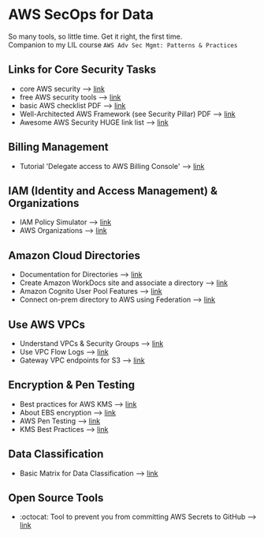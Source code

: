 # AWS SecOps for Data

So many tools, so little time. Get it right, the first time.  
Companion to my LIL course `AWS Adv Sec Mgmt: Patterns & Practices`    

## Links for Core Security Tasks
- core AWS security --> [link](https://aws.amazon.com/security/)
- free AWS security tools --> [link](https://aws.amazon.com/free/security)
- basic AWS checklist PDF --> [link](https://d1.awsstatic.com/whitepapers/Security/AWS_Security_Checklist.pdf)
- Well-Architected AWS Framework (see Security Pillar) PDF --> [link](https://docs.aws.amazon.com/pdfs/wellarchitected/latest/framework/wellarchitected-framework.pdf#welcome)
- Awesome AWS Security HUGE link list --> [link](https://github.com/jassics/awesome-aws-security)

## Billing Management
- Tutorial 'Delegate access to AWS Billing Console' --> [link](https://docs.aws.amazon.com/IAM/latest/UserGuide/tutorial_billing.html)

## IAM (Identity and Access Management) & Organizations
- IAM Policy Simulator --> [link](https://policysim.aws.amazon.com)
- AWS Organizations --> [link](https://aws.amazon.com/organizations/)

## Amazon Cloud Directories
- Documentation for Directories --> [link](https://docs.aws.amazon.com/directoryservice/latest/admin-guide/directory_amazon_cd.html)
- Create Amazon WorkDocs site and associate a directory --> [link](https://docs.aws.amazon.com/workdocs/latest/adminguide/cloud_quick_start.html)
- Amazon Cognito User Pool Features --> [link](https://aws.amazon.com/blogs/security/how-to-use-new-advanced-security-features-for-amazon-cognito-user-pools/)
- Connect on-prem directory to AWS using Federation --> [link](https://aws.amazon.com/blogs/security/how-to-connect-your-on-premises-active-directory-to-aws-using-ad-connector/)

## Use AWS VPCs
- Understand VPCs & Security Groups --> [link](https://docs.aws.amazon.com/AmazonVPC/latest/UserGuide/VPC_SecurityGroups.html)
- Use VPC Flow Logs --> [link](https://docs.aws.amazon.com/AmazonVPC/latest/UserGuide/flow-logs.html)
- Gateway VPC endpoints for S3 --> [link](https://docs.aws.amazon.com/vpc/latest/privatelink/vpc-endpoints-s3.html)

## Encryption & Pen Testing
- Best practices for AWS KMS --> [link](https://d1.awsstatic.com/whitepapers/aws-kms-best-practices.pdf)
- About EBS encryption --> [link](https://docs.aws.amazon.com/AWSEC2/latest/UserGuide/EBSEncryption.html)
- AWS Pen Testing --> [link](https://aws.amazon.com/security/penetration-testing/)
- KMS Best Practices --> [link](https://d1.awsstatic.com/whitepapers/aws-kms-best-practices.pdf)

## Data Classification
- Basic Matrix for Data Classification --> [link](https://docs.aws.amazon.com/whitepapers/latest/data-classification/data-classification-models-and-schemes.html)

## Open Source Tools
- :octocat: Tool to prevent you from committing AWS Secrets to GitHub --> [link](https://github.com/awslabs/git-secrets)
